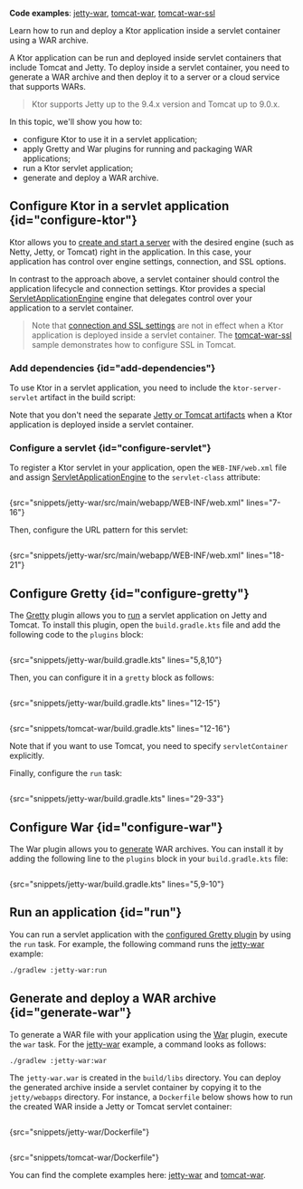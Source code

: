 [//]: # (title: WAR)

<tldr>
<p>
<b>Code examples</b>: 
<a href="https://github.com/ktorio/ktor-documentation/tree/%current-branch%/codeSnippets/snippets/jetty-war">jetty-war</a>, 
<a href="https://github.com/ktorio/ktor-documentation/tree/%current-branch%/codeSnippets/snippets/tomcat-war">tomcat-war</a>,
<a href="https://github.com/ktorio/ktor-documentation/tree/%current-branch%/codeSnippets/snippets/tomcat-war-ssl">tomcat-war-ssl</a>
</p>
</tldr>

<link-summary>
Learn how to run and deploy a Ktor application inside a servlet container using a WAR archive.
</link-summary>

A Ktor application can be run and deployed inside servlet containers that include Tomcat and Jetty. To deploy inside a servlet container, you need to generate a WAR archive and then deploy it to a server or a cloud service that supports WARs.

> Ktor supports Jetty up to the 9.4.x version and Tomcat up to 9.0.x.

In this topic, we'll show you how to:
* configure Ktor to use it in a servlet application;
* apply Gretty and War plugins for running and packaging WAR applications;
* run a Ktor servlet application;
* generate and deploy a WAR archive.



## Configure Ktor in a servlet application {id="configure-ktor"}

Ktor allows you to [create and start a server](create_server.xml) with the desired engine (such as Netty, Jetty, or Tomcat) right in the application. In this case, your application has control over engine settings, connection, and SSL options.

In contrast to the approach above, a servlet container should control the application lifecycle and connection settings. Ktor provides a special [ServletApplicationEngine](https://api.ktor.io/ktor-server/ktor-server-servlet/io.ktor.server.servlet/-servlet-application-engine/index.html) engine that delegates control over your application to a servlet container.

> Note that [connection and SSL settings](Configurations.xml#hocon-file) are not in effect when a Ktor application is deployed inside a servlet container. 
> The [tomcat-war-ssl](https://github.com/ktorio/ktor-documentation/tree/%current-branch%/codeSnippets/snippets/tomcat-war-ssl) sample demonstrates how to configure SSL in Tomcat.



### Add dependencies {id="add-dependencies"}

To use Ktor in a servlet application, you need to include the `ktor-server-servlet` artifact in the build script:
<var name="artifact_name" value="ktor-server-servlet"/>
<include src="lib.topic" element-id="add_ktor_artifact"/>

Note that you don't need the separate [Jetty or Tomcat artifacts](Engines.md#dependencies) when a Ktor application is deployed inside a servlet container.

### Configure a servlet {id="configure-servlet"}

To register a Ktor servlet in your application, open the `WEB-INF/web.xml` file and assign [ServletApplicationEngine](https://api.ktor.io/ktor-server/ktor-server-servlet/io.ktor.server.servlet/-servlet-application-engine/index.html) to the `servlet-class` attribute:

```xml
```
{src="snippets/jetty-war/src/main/webapp/WEB-INF/web.xml" lines="7-16"}

Then, configure the URL pattern for this servlet:

```xml
```
{src="snippets/jetty-war/src/main/webapp/WEB-INF/web.xml" lines="18-21"}



## Configure Gretty {id="configure-gretty"}

The [Gretty](https://plugins.gradle.org/plugin/org.gretty) plugin allows you to [run](#run) a servlet application on Jetty and Tomcat. To install this plugin, open the `build.gradle.kts` file and add the following code to the `plugins` block:

```groovy
```
{src="snippets/jetty-war/build.gradle.kts" lines="5,8,10"}

Then, you can configure it in a `gretty` block as follows:

<tabs>
<tab title="Jetty">

```groovy
```
{src="snippets/jetty-war/build.gradle.kts" lines="12-15"}

</tab>
<tab title="Tomcat">

```groovy
```
{src="snippets/tomcat-war/build.gradle.kts" lines="12-16"}

</tab>
</tabs>

Note that if you want to use Tomcat, you need to specify `servletContainer` explicitly.

Finally, configure the `run` task:

```groovy
```
{src="snippets/jetty-war/build.gradle.kts" lines="29-33"}



## Configure War {id="configure-war"}

The War plugin allows you to [generate](#generate-war) WAR archives. You can install it by adding the following line to the `plugins` block in your `build.gradle.kts` file:

```groovy
```
{src="snippets/jetty-war/build.gradle.kts" lines="5,9-10"}




## Run an application {id="run"}

You can run a servlet application with the [configured Gretty plugin](#configure-gretty) by using the `run` task. For example, the following command runs the [jetty-war](https://github.com/ktorio/ktor-documentation/tree/%current-branch%/codeSnippets/snippets/jetty-war) example:

```Bash
./gradlew :jetty-war:run
```

## Generate and deploy a WAR archive {id="generate-war"}

To generate a WAR file with your application using the [War](#configure-war) plugin, execute the `war` task. For the [jetty-war](https://github.com/ktorio/ktor-documentation/tree/%current-branch%/codeSnippets/snippets/jetty-war) example, a command looks as follows:

```Bash
./gradlew :jetty-war:war
```

The `jetty-war.war` is created in the `build/libs` directory. You can deploy the generated archive inside a servlet container by copying it to the `jetty/webapps` directory. For instance, a `Dockerfile` below shows how to run the created WAR inside a Jetty or Tomcat servlet container:

<tabs>
<tab title="Jetty">

```dockerfile
```
{src="snippets/jetty-war/Dockerfile"}

</tab>
<tab title="Tomcat">

```dockerfile
```
{src="snippets/tomcat-war/Dockerfile"}

</tab>
</tabs>

You can find the complete examples here: [jetty-war](https://github.com/ktorio/ktor-documentation/tree/%current-branch%/codeSnippets/snippets/jetty-war) and [tomcat-war](https://github.com/ktorio/ktor-documentation/tree/%current-branch%/codeSnippets/snippets/tomcat-war).
